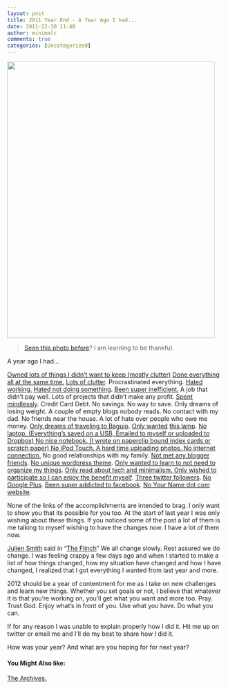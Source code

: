 ```yaml
---
layout: post
title: 2011 Year End - A Year Ago I had...
date: 2011-12-30 11:48
author: minimalc
comments: true
categories: [Uncategorized]
---
```

<img class="alignnone" title="Thankful" src="https://lh5.googleusercontent.com/-rLInNXlj5AU/Tr6YGBiWZsI/AAAAAAAAGNY/DROGBK680YA/s640/SAM_4684.JPG" alt="" width="480" height="640" />
<blockquote><a href="http://minimalchanges.com/happy-to-update-november-2011/">Seen this photo before</a>? I am learning to be thankful.</blockquote>
A year ago I had...

<a href="http://minimalchanges.com/100-things-challenge-december-2011/">Owned lots of things I didn’t want to keep (mostly clutter)</a>
<a href="http://minimalchanges.com/minimal-changes-and-why-i-single-task/"> Done everything all at the same time.</a>
<a href="http://minimalchanges.com/8-ways-to-live-free-with-less-stuff-my-story-of-stuff/"> Lots of clutter</a>.
Procrastinated everything.
<a href="http://minimalchanges.com/how-to-fix-i-dont-feel-like-working/"> Hated working.</a>
<a href="http://minimalchanges.com/the-sweetness-of-doing-nothing/"> Hated not doing something</a>.
<a href="http://minimalchanges.com/how-to-do-a-weeks-worth-of-work-in-a-day-without-rushing/">Been super inefficient.</a>
A job that didn’t pay well.
Lots of projects that didn’t make any profit.
<a href="http://minimalchanges.com/minimal-changes-that-grows-savings/">Spent mindlessly</a>.
Credit Card Debt.
No savings.
No way to save.
Only dreams of losing weight.
A couple of empty blogs nobody reads.
No contact with my dad.
No friends near the house.
A lot of hate over people who owe me money.
<a href="http://philippineislandliving.com/baguio-broke-travel-adventure/"> Only dreams of traveling to Baguio</a>.
<a href="http://minimalchanges.com/the-sweetness-of-doing-nothing/">Only wanted</a> <a href="http://philippineislandliving.com/relax-with-a-boracay-lamp-from-baclaran/">this lamp</a>.
<a href="http://minimalchanges.com/my-100-things/"> No laptop. (Everything’s saved on a USB, Emailed to myself or uploaded to Dropbox)
No nice notebook. (I wrote on paperclip bound index cards or scratch paper)
No iPod Touch.
A hard time uploading photos.
No internet connection.</a>
No good relationships with my family.
<a href="http://minimalchanges.com/2011-book-giveaway/">Not met any blogger friends</a>.
<a href="http://philippineislandliving.com"> No unique wordpress theme</a>.
<a href="http://minimalchanges.com/my-minimal-changes-to-a-minimalist-lifestyle/"> Only wanted to learn to not need to organize my things</a>.
<a href="http://minimalchanges.com/my-minimalist-experiment/"> Only read about tech and minimalism.
Only wished to participate so I can enjoy the benefit myself</a>.
<a href="http://twitter.com/kevinolega"> Three twitter followers</a>.
<a href="https://plus.google.com/u/0/107007774605671245935/posts"> No Google Plus</a>.
<a href="http://minimalchanges.com/why-i-chose-to-live-without-facebook/">Been super addicted to facebook</a>.
<a href="http://kevinolega.com">No Your Name dot com website</a>.

None of the links of the accomplishments are intended to brag. I only want to show you that its possible for you too. At the start of last year I was only wishing about these things. If you noticed some of the post a lot of them is me talking to myself wishing to have the changes now. I have a lot of them now.

<a href="http://inoveryourhead.net/">Julien Smith</a> said in “<a href="http://www.amazon.com/The-Flinch-ebook/dp/B0062Q7S3S">The Flinch</a>” We all change slowly. Rest assured we do change. I was feeling crappy a few days ago and when I started to make a list of how things changed, how my situation have changed and how I have changed, I realized that I got everything I wanted from last year and more.

2012 should be a year of contentment for me as I take on new challenges and learn new things. Whether you set goals or not, I believe that whatever it is that you’re working on, you’ll get what you want and more too. Pray. Trust God. Enjoy what’s in front of you. Use what you have. Do what you can.

If for any reason I was unable to explain properly how I did it. Hit me up on twitter or email me and I'll do my best to share how I did it.

How was your year? And what are you hoping for for next year?
<h4><strong>You Might Also like:</strong></h4>
<a href="http://minimalchanges.com/archives/">The Archives.</a>
